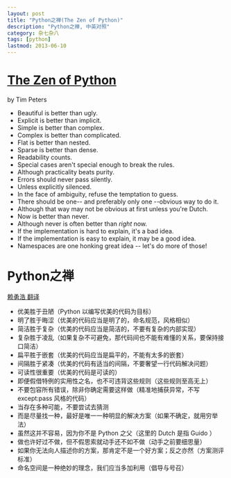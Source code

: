 ```yaml
---
layout: post
title: "Python之禅(The Zen of Python)"
description: "Python之禅, 中英对照"
category: 杂七杂八
tags: [python]
lastmod: 2013-06-10
---
```


# [The Zen of Python](http://www.python.org/dev/peps/pep-0020/)

by Tim Peters


- Beautiful is better than ugly.
- Explicit is better than implicit.
- Simple is better than complex.
- Complex is better than complicated.
- Flat is better than nested.
- Sparse is better than dense.
- Readability counts.
- Special cases aren't special enough to break the rules.
- Although practicality beats purity.
- Errors should never pass silently.
- Unless explicitly silenced.
- In the face of ambiguity, refuse the temptation to guess.
- There should be one-- and preferably only one --obvious way to do it.
- Although that way may not be obvious at first unless you're Dutch.
- Now is better than never.
- Although never is often better than *right* now.
- If the implementation is hard to explain, it's a bad idea.
- If the implementation is easy to explain, it may be a good idea.
- Namespaces are one honking great idea -- let's do more of those!



# Python之禅

[赖勇浩 翻译](http://blog.csdn.net/lanphaday/article/details/2151918)

- 优美胜于丑陋（Python 以编写优美的代码为目标）
- 明了胜于晦涩（优美的代码应当是明了的，命名规范，风格相似）
- 简洁胜于复杂（优美的代码应当是简洁的，不要有复杂的内部实现）
- 复杂胜于凌乱（如果复杂不可避免，那代码间也不能有难懂的关系，要保持接口简洁）
- 扁平胜于嵌套（优美的代码应当是扁平的，不能有太多的嵌套）
- 间隔胜于紧凑（优美的代码有适当的间隔，不要奢望一行代码解决问题）
- 可读性很重要（优美的代码是可读的）
- 即便假借特例的实用性之名，也不可违背这些规则（这些规则至高无上）
- 不要包容所有错误，除非你确定需要这样做（精准地捕获异常，不写 except:pass 风格的代码）
- 当存在多种可能，不要尝试去猜测
- 而是尽量找一种，最好是唯一一种明显的解决方案（如果不确定，就用穷举法）
- 虽然这并不容易，因为你不是 Python 之父（这里的 Dutch 是指 Guido ）
- 做也许好过不做，但不假思索就动手还不如不做（动手之前要细思量）
- 如果你无法向人描述你的方案，那肯定不是一个好方案；反之亦然（方案测评标准）
- 命名空间是一种绝妙的理念，我们应当多加利用（倡导与号召）